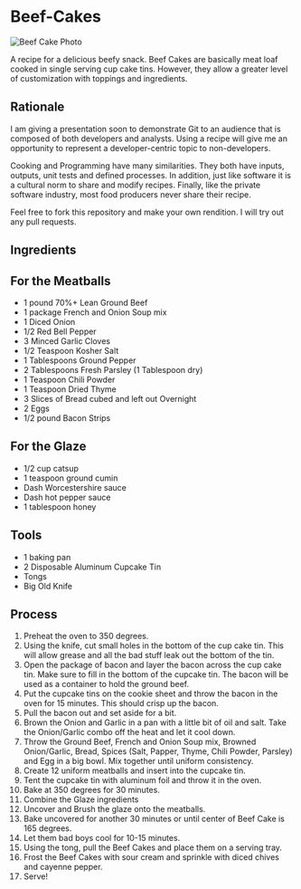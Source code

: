 Beef-Cakes
==========

![Beef Cake Photo](https://raw.github.com/bmoregeo/Beef-Cakes/master/assets/pictures/2012-04-10_19-35-17_22.jpg)

A recipe for a delicious beefy snack.  Beef Cakes are basically meat loaf cooked in single serving cup cake tins.  However, they allow a greater level of customization with toppings and ingredients.

Rationale
----------
I am giving a presentation soon to demonstrate Git to an audience that is composed of both developers and analysts.  Using a recipe will give me an opportunity to represent a developer-centric topic to non-developers.

Cooking and Programming have many similarities. They both have inputs, outputs, unit tests and defined processes. In addition, just like software it is a cultural norm to share and modify recipes.  Finally, like the private software industry, most food producers never share their recipe.

Feel free to fork this repository and make your own rendition.  I will try out any pull requests.

Ingredients
----------

## For the Meatballs
- 1 pound 70%+ Lean Ground Beef
- 1 package French and Onion Soup mix
- 1 Diced Onion
- 1/2 Red Bell Pepper
- 3 Minced Garlic Cloves
- 1/2 Teaspoon Kosher Salt
- 1 Tablespoons Ground Pepper
- 2 Tablespoons Fresh Parsley (1 Tablespoon dry)
- 1 Teaspoon Chili Powder
- 1 Teaspoon Dried Thyme
- 3 Slices of Bread cubed and left out Overnight
- 2 Eggs
- 1/2 pound Bacon Strips

## For the Glaze
- 1/2 cup catsup
- 1 teaspoon ground cumin
- Dash Worcestershire sauce
- Dash hot pepper sauce
- 1 tablespoon honey

Tools
----------
- 1 baking pan
- 2 Disposable Aluminum Cupcake Tin
- Tongs
- Big Old Knife


Process
----------
1. Preheat the oven to 350 degrees.
2. Using the knife, cut small holes in the bottom of the cup cake tin. This will allow grease and all the bad stuff leak out the bottom of the tin.
3. Open the package of bacon and layer the bacon across the cup cake tin. Make sure to fill in the bottom of the cupcake tin. The bacon will be used as a container to hold the ground beef.
4. Put the cupcake tins on the cookie sheet and throw the bacon in the oven for 15 minutes.  This should crisp up the bacon.
5. Pull the bacon out and set aside for a bit.
6. Brown the Onion and Garlic in a pan with a little bit of oil and salt.  Take the Onion/Garlic combo off the heat and let it cool down.
7. Throw the Ground Beef, French and Onion Soup mix, Browned Onion/Garlic, Bread, Spices (Salt, Papper, Thyme, Chili Powder, Parsley) and Egg in a big bowl.  Mix together until uniform consistency.
8. Create 12 uniform meatballs and insert into the cupcake tin.
9. Tent the cupcake tin with aluminum foil and throw it in the oven.
10. Bake at 350 degrees for 30 minutes.
11. Combine the Glaze ingredients
12. Uncover and Brush the glaze onto the meatballs.
13. Bake uncovered for another 30 minutes or until center of Beef Cake is 165 degrees.
14. Let them bad boys cool for 10-15 minutes.
15. Using the tong, pull the Beef Cakes and place them on a serving tray.
16. Frost the Beef Cakes with sour cream and sprinkle with diced chives and cayenne pepper.
17. Serve!